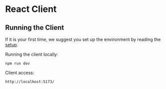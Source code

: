 # React Client
## Running the Client

If it is your first time, we suggest you set up the environment by reading the [setup](setup.md).

Running the client locally:
~~~
npm run dev
~~~

Client access:
~~~
http://localhost:5173/
~~~
